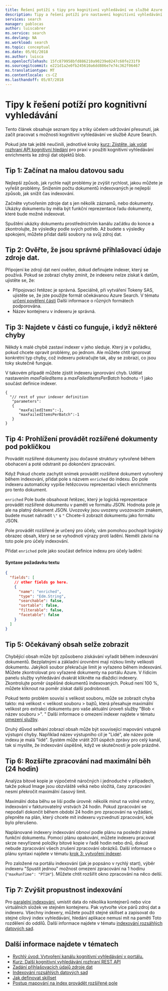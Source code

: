 ```yaml
---
title: Řešení potíží s tipy pro kognitivní vyhledávání ve službě Azure Search | Microsoft Docs
description: Tipy a řešení potíží pro nastavení kognitivní vyhledávání ve službě Azure Search kanály.
services: search
manager: pablocas
author: luiscabrer
ms.service: search
ms.devlang: NA
ms.workload: search
ms.topic: conceptual
ms.date: 05/01/2018
ms.author: luisca
ms.openlocfilehash: 15fc879958bfd886210a90239e0247c60fe231f9
ms.sourcegitcommit: e221d1a2e0fb245610a6dd886e7e74c362f06467
ms.translationtype: MT
ms.contentlocale: cs-CZ
ms.lasthandoff: 05/07/2018
---
```

# <a name="troubleshooting-tips-for-cognitive-search"></a>Tipy k řešení potíží pro kognitivní vyhledávání

Tento článek obsahuje seznam tipy a triky účelem udržování přesunutí, jak začít pracovat s možnosti kognitivní vyhledávání ve službě Azure Search. 

Pokud jste tak ještě neučinili, jednotlivé kroky [kurz: Zjistěte, jak volat rozhraní API kognitivní hledání](cognitive-search-quickstart-blob.md) pro praxi v použití kognitivní vyhledávání enrichments ke zdroji dat objektů blob.

## <a name="tip-1-start-with-a-small-dataset"></a>Tip 1: Začínat na malou datovou sadu
Nejlepší způsob, jak rychle najít problémy je zvýšit rychlost, jakou můžete je vyřešit problémy. Snížením počtu dokumentů indexovaných je nejlepší způsob, jak snížit čas indexování. 

Začněte vytvořením zdroje dat s jen několik záznamů, nebo dokumenty. Ukázky dokumentu by měla být funkční reprezentace řadu dokumenty, které bude možné indexovat. 

Spuštění ukázky dokumentu prostřednictvím kanálu začátku do konce a zkontrolujte, že výsledky podle svých potřeb. Až budete s výsledky spokojeni, můžete přidat další soubory na svůj zdroj dat.

## <a name="tip-2-make-sure-your-data-source-credentials-are-correct"></a>Tip 2: Ověřte, že jsou správné přihlašovací údaje zdroje dat.
Připojení ke zdroji dat není ověřen, dokud definujete indexer, který se používá. Pokud se zobrazí chyby zmínit, že indexeru nelze získat k datům, ujistěte se, že:
- Připojovací řetězec je správná. Speciálně, při vytváření Tokeny SAS, ujistěte se, že jste použijte formát očekávanou Azure Search. V tématu [určení pověření části](
https://docs.microsoft.com/en-us/azure/search/search-howto-indexing-azure-blob-storage#how-to-specify-credentials) Další informace o různých formátech podporována.
- Název kontejneru v indexeru je správná.

## <a name="tip-3-see-what-works-even-if-there-are-some-failures"></a>Tip 3: Najdete v části co funguje, i když některé chyby
Někdy k malé chybě zastaví indexer v jeho sleduje. Který je v pořádku, pokud chcete opravit problémy, po jednom. Ale můžete chtít ignorovat konkrétní typ chyby, což indexeru pokračujte tak, aby se zobrazí, co jsou toky skutečně funguje.

V takovém případě můžete zjistit indexeru ignorování chyb. Udělat nastavením *maxFailedItems* a *maxFailedItemsPerBatch* hodnotu -1 jako součást definice indexer.

```
{
  "// rest of your indexer definition
   "parameters":
   {
      "maxFailedItems":-1,
      "maxFailedItemsPerBatch":-1
   }
}
```
## <a name="tip-4-looking-at-enriched-documents-under-the-hood"></a>Tip 4: Prohlížení provádět rozšířené dokumenty pod pokličkou 
Provádět rozšířené dokumenty jsou dočasné struktury vytvořené během obohacení a poté odstranit po dokončení zpracování.

Když Pokud chcete zachytit snímek provádět rozšířené dokument vytvořený během indexování, přidat pole s názvem ```enriched``` do indexu. Do pole indexeru automaticky vypíše řetězcovou reprezentaci všech enrichments pro tento dokument.

```enriched``` Pole bude obsahovat řetězec, který je logická reprezentace provádět rozšířené dokumentu v paměti ve formátu JSON.  Hodnota pole je ale na platný dokument JSON. Uvozovky jsou uvozeny uvozovacím znakem, budete muset nahradit `\"` s `"` Chcete-li zobrazit dokumentu jako formátu JSON. 

Pole provádět rozšířené je určený pro účely, vám pomohou pochopit logický obrazec obsah, který se se vyhodnotí výrazy proti ladění. Neměli závisí na toto pole pro účely indexování.

Přidat ```enriched``` pole jako součást definice indexu pro účely ladění:

#### <a name="request-body-syntax"></a>Syntaxe požadavku textu
```json
{
  "fields": [
    // other fields go here.
    {
      "name": "enriched",
      "type": "Edm.String",
      "searchable": false,
      "sortable": false,
      "filterable": false,
      "facetable": false
    }
  ]
}
```

## <a name="tip-5-expected-content-fails-to-appear"></a>Tip 5: Očekávaný obsah selže zobrazit

Chybějící obsah může být způsobeno získávání vyřadit během indexování dokumentů. Bezplatnými a základní úrovněmi mají nízkou limity velikosti dokumentu. Jakýkoli soubor překračuje limit je vyřazeno během indexování. Můžete zkontrolovat pro vyřazené dokumenty na portálu Azure. V řídicím panelu služby vyhledávání dvakrát klikněte na dlaždici indexery. Zkontrolujte poměr úspěšné dokumentů indexovaných. Pokud není 100 %, můžete kliknout na poměr získat další podrobnosti. 

Pokud tento problém souvisí s velikost souboru, může se zobrazit chyba takto: má velikost < velikost souboru > bajtů, která přesahuje maximální velikost pro extrakci dokumentu pro vaše aktuální úroveň služby "Blob < název souboru >". " Další informace o omezení indexer najdete v tématu [omezení služby](search-limits-quotas-capacity.md).

Druhý důvod selhání zobrazí obsah může být související mapování vstupně výstupní chyby. Například název výstupního cíl je "Lidé", ale název pole indexu je malá "lidé". Systém může vrátit 201 úspěch zprávy pro celý kanál, tak si myslíte, že indexování úspěšné, když ve skutečnosti je pole prázdné. 

## <a name="tip-6-extend-processing-beyond-maximum-run-time-24-hour-window"></a>Tip 6: Rozšiřte zpracování nad maximální běh (24 hodin)

Analýza bitové kopie je výpočetně náročných i jednoduché v případech, takže pokud Image jsou obzvláště velká nebo složitá, časy zpracování nesmí překročit maximální časový limit. 

Maximální doba běhu se liší podle úrovně: několik minut na volné vrstvy, indexování v fakturovatelný vrstvách 24 hodin. Pokud zpracování se nepodaří dokončit během období 24 hodin pro zpracování na vyžádání, přepněte na plán, který chcete mít indexeru vyzvednutí zpracování, kde bylo přerušeno. 

Naplánované indexery indexování obnoví podle plánu na poslední známé funkční dokumentu. Pomocí plánu opakování, můžete indexeru pracovat skrze nevyřízené položky bitové kopie v řadě hodin nebo dnů, dokud nebude zpracování všech zrušení zpracování obrázků. Další informace o plánu syntaxi najdete v tématu [krok 3: vytvoření indexer](search-howto-indexing-azure-blob-storage.md#step-3-create-an-indexer).

Pro založené na portálu indexování (jak je popsáno v rychlý start), výběr indexeru "Spustit jednou" možnost omezení zpracování na 1 hodinu (`"maxRunTime": "PT1H"`). Můžete chtít rozšířit okno zpracování na něco delší.

## <a name="tip-7-increase-indexing-throughput"></a>Tip 7: Zvýšit propustnost indexování

Pro [paralelní indexování](search-howto-reindex.md#parallel-indexing), umístit data do několika kontejnerů nebo více virtuálních složek ve stejném kontejneru. Pak vytvořte více párů zdroj dat a indexeru. Všechny indexery, můžete použít stejné skillset a zapisovat do stejné cílový index vyhledávání, hledání aplikace nemusí mít na paměti Toto rozdělení do oddílů.
Další informace najdete v tématu [indexování rozsáhlých datových sad](search-howto-indexing-azure-blob-storage.md#indexing-large-datasets).

## <a name="see-also"></a>Další informace najdete v tématech
+ [Rychlý úvod: Vytvoření kanálu kognitivní vyhledávání v portálu.](cognitive-search-quickstart-blob.md)
+ [Kurz: Další kognitivní vyhledávání rozhraní REST API](cognitive-search-tutorial-blob.md)
+ [Zadání přihlašovacích údajů zdroje dat](search-howto-indexing-azure-blob-storage.md#how-to-specify-credentials)
+ [Indexování rozsáhlých datových sad](search-howto-indexing-azure-blob-storage.md#indexing-large-datasets)
+ [Jak definovat skillset](cognitive-search-defining-skillset.md)
+ [Postup mapování na index provádět rozšířené pole](cognitive-search-output-field-mapping.md)